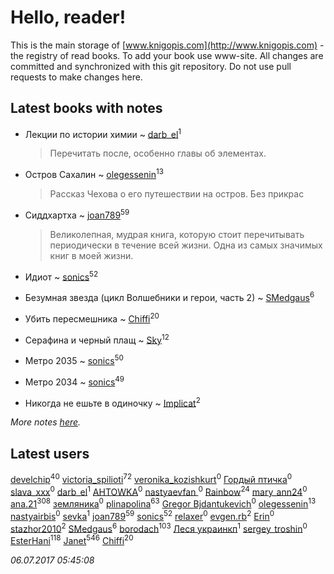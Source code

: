 # Hello, reader!
This is the main storage of [www.knigopis.com](http://www.knigopis.com) - the registry of read books.
To add your book use www-site. All changes are committed and synchronized with this git repository.
Do not use pull requests to make changes here.


## Latest books with notes
* Лекции по истории химии ~ [darb_el](users/184/184135339-vkontakte)<sup>1</sup>
    > Перечитать после, особенно главы об элементах.

* Остров Сахалин ~ [olegessenin](users/390/3901448-vkontakte)<sup>13</sup>
    > Рассказ Чехова о его путешествии на остров. Без прикрас

* Сиддхартха ~ [joan789](users/240/2401650-vkontakte)<sup>59</sup>
    > Великолепная, мудрая книга, которую стоит перечитывать периодически в течение всей жизни. Одна из самых значимых книг в моей жизни.

* Идиот ~ [sonics](users/588/5880221-vkontakte)<sup>52</sup>

* Безумная звезда (цикл Волшебники и герои, часть 2) ~ [SMedgaus](users/162/162444669-vkontakte)<sup>6</sup>

* Убить пересмешника ~ [Chiffi](users/105/105831994080785626680-google)<sup>20</sup>

* Серафина и черный плащ ~ [Sky](users/118/118049897850017649660-google)<sup>12</sup>

* Метро 2035 ~ [sonics](users/588/5880221-vkontakte)<sup>50</sup>

* Метро 2034 ~ [sonics](users/588/5880221-vkontakte)<sup>49</sup>

* Никогда не ешьте в одиночку ~ [Implicat](users/118/118341692435130654754-google)<sup>2</sup>


_More notes [here](latest_books_with_notes.md)._


## Latest users
[develchip](users/852/85203415-vkontakte)<sup>40</sup> 
[victoria_spilioti](users/219/219259003-vkontakte)<sup>72</sup> 
[veronika_kozishkurt](users/958/95843305-vkontakte)<sup>0</sup> 
[Гордый птичка](users/761/76133884-vkontakte)<sup>0</sup> 
[slava_xxx](users/105/105312345924621897762-google)<sup>0</sup> 
[darb_el](users/184/184135339-vkontakte)<sup>1</sup> 
[AHTOWKA](users/451/4517385-yandex)<sup>0</sup> 
[nastyaevfan ](users/200/200322585-vkontakte)<sup>0</sup> 
[Rainbow](users/109/109787328219839805802-google)<sup>24</sup> 
[mary_ann24](users/469/46905480-vkontakte)<sup>0</sup> 
[ana.21](users/107/107655526900000657481-google)<sup>308</sup> 
[земляника](users/308/30843500-vkontakte)<sup>0</sup> 
[plinapolina](users/173/173746684-vkontakte)<sup>63</sup> 
[Gregor Bjdantukevich](users/102/102763689513347752702-google)<sup>0</sup> 
[olegessenin](users/390/3901448-vkontakte)<sup>13</sup> 
[nastyairbis](users/101/101531271-vkontakte)<sup>0</sup> 
[sevka](users/103/103303028920419488599-google)<sup>1</sup> 
[joan789](users/240/2401650-vkontakte)<sup>59</sup> 
[sonics](users/588/5880221-vkontakte)<sup>52</sup> 
[relaxer](users/244/2443588-vkontakte)<sup>0</sup> 
[evgen.rb](users/268/26887919-vkontakte)<sup>2</sup> 
[Erin](users/122/1228422876-facebook)<sup>0</sup> 
[stazhor2010](users/952/95227213-yandex)<sup>2</sup> 
[SMedgaus](users/162/162444669-vkontakte)<sup>6</sup> 
[borodach](users/157/15706320-vkontakte)<sup>103</sup> 
[Леся украинкп](users/102/102141724140807407327-google)<sup>1</sup> 
[sergey_troshin](users/156/156722593-vkontakte)<sup>0</sup> 
[EsterHani](users/305/30558181-vkontakte)<sup>118</sup> 
[Janet](users/108/108113656204404967440-google)<sup>546</sup> 
[Chiffi](users/105/105831994080785626680-google)<sup>20</sup> 


_06.07.2017 05:45:08_
